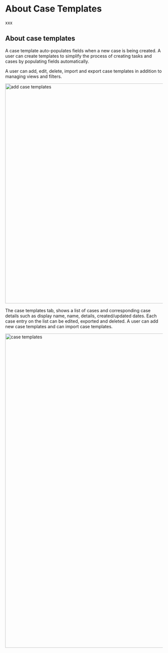 # About Case Templates

xxx

## About case templates

A case template auto-populates fields when a new case is being created. A user can create templates to simplify the process of creating tasks and cases by populating fields automatically.

A user can add, edit, delete, import and export case templates in addition to managing views and filters. 

<img src="/thehive/images/user-guides/organization/configure-organization/manage-templates.png" alt=" add case templates" width="700" height="700"/>


The case templates tab, shows a list of cases and corresponding case details such as display name, name, details, created/updated dates. Each case entry on the list can be edited, exported and deleted. A user can add new case templates and can import case templates. 

<img src="/thehive/images/user-guides/organization/configure-organization/case-templates.png" alt="case templates" width="1000" height="1000"/>
